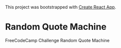 This project was bootstrapped with [Create React App](https://github.com/facebook/create-react-app).

# Random Quote Machine
FreeCodeCamp Challenge Random Quote Machine
